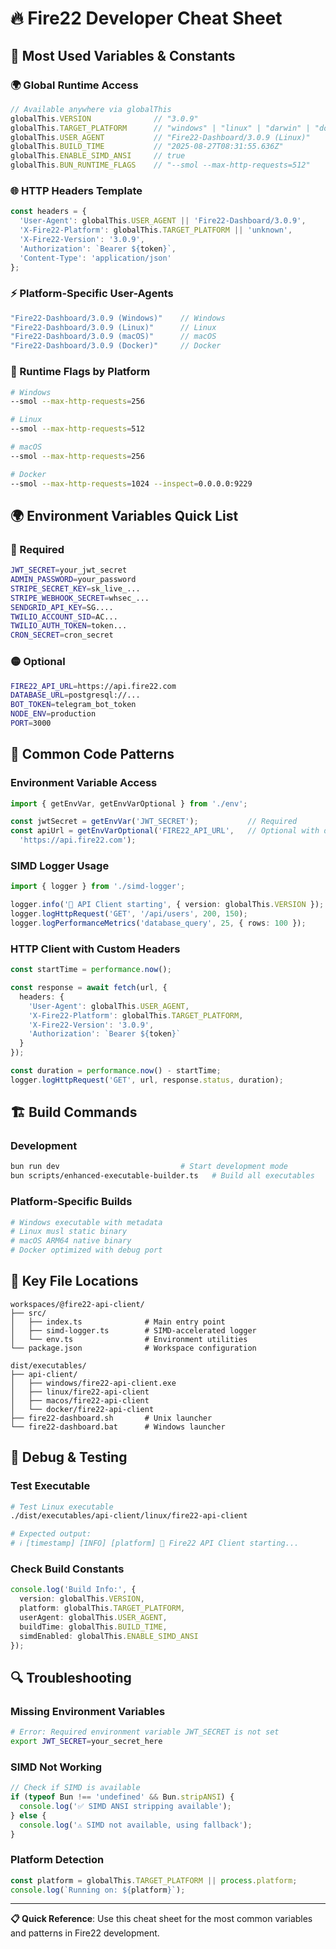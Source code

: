 # 🔥 Fire22 Developer Cheat Sheet

## 🚀 Most Used Variables & Constants

### 🌍 Global Runtime Access
```typescript
// Available anywhere via globalThis
globalThis.VERSION              // "3.0.9"
globalThis.TARGET_PLATFORM      // "windows" | "linux" | "darwin" | "docker"
globalThis.USER_AGENT           // "Fire22-Dashboard/3.0.9 (Linux)"
globalThis.BUILD_TIME           // "2025-08-27T08:31:55.636Z"
globalThis.ENABLE_SIMD_ANSI     // true
globalThis.BUN_RUNTIME_FLAGS    // "--smol --max-http-requests=512"
```

### 🌐 HTTP Headers Template
```typescript
const headers = {
  'User-Agent': globalThis.USER_AGENT || 'Fire22-Dashboard/3.0.9',
  'X-Fire22-Platform': globalThis.TARGET_PLATFORM || 'unknown',
  'X-Fire22-Version': '3.0.9',
  'Authorization': `Bearer ${token}`,
  'Content-Type': 'application/json'
};
```

### ⚡ Platform-Specific User-Agents
```typescript
"Fire22-Dashboard/3.0.9 (Windows)"    // Windows
"Fire22-Dashboard/3.0.9 (Linux)"      // Linux  
"Fire22-Dashboard/3.0.9 (macOS)"      // macOS
"Fire22-Dashboard/3.0.9 (Docker)"     // Docker
```

### 🔧 Runtime Flags by Platform
```bash
# Windows
--smol --max-http-requests=256

# Linux  
--smol --max-http-requests=512

# macOS
--smol --max-http-requests=256

# Docker
--smol --max-http-requests=1024 --inspect=0.0.0.0:9229
```

## 🌍 Environment Variables Quick List

### 🔴 Required
```bash
JWT_SECRET=your_jwt_secret
ADMIN_PASSWORD=your_password
STRIPE_SECRET_KEY=sk_live_...
STRIPE_WEBHOOK_SECRET=whsec_...
SENDGRID_API_KEY=SG....
TWILIO_ACCOUNT_SID=AC...
TWILIO_AUTH_TOKEN=token...
CRON_SECRET=cron_secret
```

### 🟡 Optional
```bash
FIRE22_API_URL=https://api.fire22.com
DATABASE_URL=postgresql://...
BOT_TOKEN=telegram_bot_token
NODE_ENV=production
PORT=3000
```

## 🚀 Common Code Patterns

### Environment Variable Access
```typescript
import { getEnvVar, getEnvVarOptional } from './env';

const jwtSecret = getEnvVar('JWT_SECRET');           // Required
const apiUrl = getEnvVarOptional('FIRE22_API_URL',   // Optional with default
  'https://api.fire22.com');
```

### SIMD Logger Usage
```typescript
import { logger } from './simd-logger';

logger.info('🚀 API Client starting', { version: globalThis.VERSION });
logger.logHttpRequest('GET', '/api/users', 200, 150);
logger.logPerformanceMetrics('database_query', 25, { rows: 100 });
```

### HTTP Client with Custom Headers
```typescript
const startTime = performance.now();

const response = await fetch(url, {
  headers: {
    'User-Agent': globalThis.USER_AGENT,
    'X-Fire22-Platform': globalThis.TARGET_PLATFORM,
    'X-Fire22-Version': '3.0.9',
    'Authorization': `Bearer ${token}`
  }
});

const duration = performance.now() - startTime;
logger.logHttpRequest('GET', url, response.status, duration);
```

## 🏗️ Build Commands

### Development
```bash
bun run dev                           # Start development mode
bun scripts/enhanced-executable-builder.ts   # Build all executables
```

### Platform-Specific Builds
```bash
# Windows executable with metadata
# Linux musl static binary
# macOS ARM64 native binary  
# Docker optimized with debug port
```

## 📂 Key File Locations

```
workspaces/@fire22-api-client/
├── src/
│   ├── index.ts              # Main entry point
│   ├── simd-logger.ts        # SIMD-accelerated logger
│   └── env.ts                # Environment utilities
└── package.json              # Workspace configuration

dist/executables/
├── api-client/
│   ├── windows/fire22-api-client.exe
│   ├── linux/fire22-api-client
│   ├── macos/fire22-api-client
│   └── docker/fire22-api-client
├── fire22-dashboard.sh       # Unix launcher
└── fire22-dashboard.bat      # Windows launcher
```

## 🐛 Debug & Testing

### Test Executable
```bash
# Test Linux executable
./dist/executables/api-client/linux/fire22-api-client

# Expected output:
# ℹ️ [timestamp] [INFO] [platform] 🚀 Fire22 API Client starting...
```

### Check Build Constants
```typescript
console.log('Build Info:', {
  version: globalThis.VERSION,
  platform: globalThis.TARGET_PLATFORM,
  userAgent: globalThis.USER_AGENT,
  buildTime: globalThis.BUILD_TIME,
  simdEnabled: globalThis.ENABLE_SIMD_ANSI
});
```

## 🔍 Troubleshooting

### Missing Environment Variables
```bash
# Error: Required environment variable JWT_SECRET is not set
export JWT_SECRET=your_secret_here
```

### SIMD Not Working
```typescript
// Check if SIMD is available
if (typeof Bun !== 'undefined' && Bun.stripANSI) {
  console.log('✅ SIMD ANSI stripping available');
} else {
  console.log('⚠️ SIMD not available, using fallback');
}
```

### Platform Detection
```typescript
const platform = globalThis.TARGET_PLATFORM || process.platform;
console.log(`Running on: ${platform}`);
```

---

**📋 Quick Reference**: Use this cheat sheet for the most common variables and patterns in Fire22 development.